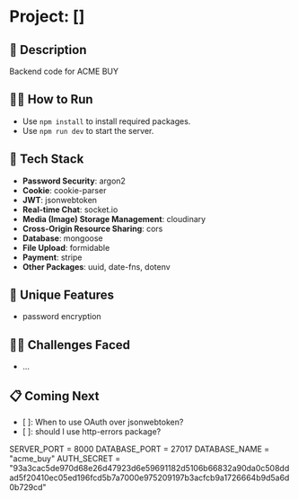 # Project: []

## 🙊 Description

Backend code for ACME BUY

## 🏃‍➡️ How to Run

- Use `npm install` to install required packages.
- Use `npm run dev` to start the server.

## 🥞 Tech Stack

- **Password Security**: argon2
- **Cookie**: cookie-parser
- **JWT**: jsonwebtoken
- **Real-time Chat**: socket.io
- **Media (Image) Storage Management**: cloudinary
- **Cross-Origin Resource Sharing**: cors
- **Database**: mongoose
- **File Upload**: formidable
- **Payment**: stripe
- **Other Packages**: uuid, date-fns, dotenv

## 🦄 Unique Features

- password encryption

## 🏋️‍♀️ Challenges Faced

- ...

## 📋 Coming Next

- [ ]: When to use OAuth over jsonwebtoken?
- [ ]: should I use http-errors package?

SERVER_PORT = 8000
DATABASE_PORT = 27017
DATABASE_NAME = "acme_buy"
AUTH_SECRET = "93a3cac5de970d68e26d47923d6e59691182d5106b66832a90da0c508ddad5f20410ec05ed196fcd5b7a7000e975209197b3acfcb9a1726664b9d5a6d0b729cd"
